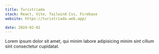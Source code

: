 ```yaml
---
title: Turistriada
stack: React, Vite, Tailwind Css, Firebase
website: https://turistriada.web.app/

date: 2024-02-02
---
```


Lorem ipsum dolor sit amet, qui minim labore adipisicing minim sint cillum sint consectetur cupidatat.
